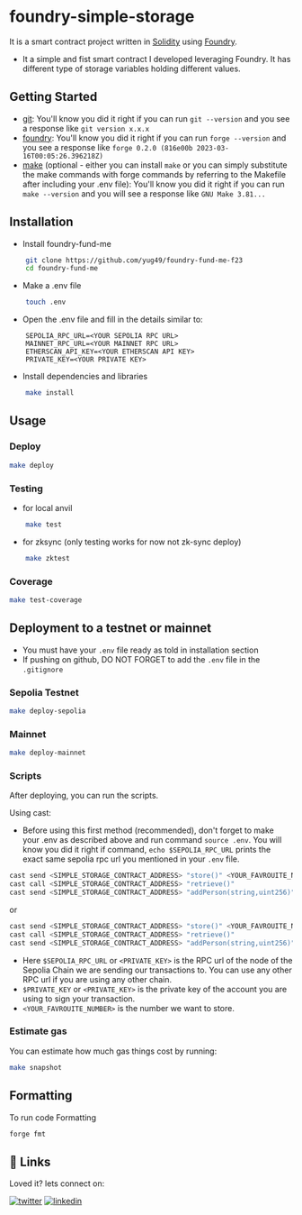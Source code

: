 # foundry-simple-storage

It is a smart contract project written in [Solidity](https://docs.soliditylang.org/en/latest/) using [Foundry](https://book.getfoundry.sh/).

- It a simple and fist smart contract I developed leveraging Foundry. It has different type of storage variables holding different values.

## Getting Started

- [git](https://git-scm.com/book/en/v2/Getting-Started-Installing-Git): You'll know you did it right if you can run `git --version` and you see a response like `git version x.x.x`
- [foundry](https://getfoundry.sh/): You'll know you did it right if you can run `forge --version` and you see a response like `forge 0.2.0 (816e00b 2023-03-16T00:05:26.396218Z)`
- [make](https://www.gnu.org/software/make/manual/make.html) (optional - either you can install `make` or you can simply substitute the make commands with forge commands by referring to the Makefile after including your .env file): You'll know you did it right if you can run `make --version` and you will see a response like `GNU Make 3.81...`

## Installation

- Install foundry-fund-me

```bash
    git clone https://github.com/yug49/foundry-fund-me-f23
    cd foundry-fund-me
```

- Make a .env file

```bash
    touch .env
```

- Open the .env file and fill in the details similar to:

```env
    SEPOLIA_RPC_URL=<YOUR SEPOLIA RPC URL>
    MAINNET_RPC_URL=<YOUR MAINNET RPC URL>
    ETHERSCAN_API_KEY=<YOUR ETHERSCAN API KEY>
    PRIVATE_KEY=<YOUR PRIVATE KEY>
```

- Install dependencies and libraries

```bash
    make install
```

## Usage

### Deploy

```bash
make deploy
```

### Testing

- for local anvil

```bash
    make test
```

- for zksync (only testing works for now not zk-sync deploy)

```bash
    make zktest
```

### Coverage

```bash
make test-coverage
```

## Deployment to a testnet or mainnet

- You must have your `.env` file ready as told in installation section
- If pushing on github, DO NOT FORGET to add the `.env` file in the `.gitignore`

### Sepolia Testnet

```bash
make deploy-sepolia
```

### Mainnet

```bash
make deploy-mainnet
```

### Scripts

After deploying, you can run the scripts.

Using cast:

- Before using this first method (recommended), don't forget to make your .env as described above and run command `source .env`. You will know you did it right if command, `echo $SEPOLIA_RPC_URL` prints the exact same sepolia rpc url you mentioned in your `.env` file.

```bash
cast send <SIMPLE_STORAGE_CONTRACT_ADDRESS> "store()" <YOUR_FAVROUITE_NUMBER> --private-key $PRIVATE_KEY
cast call <SIMPLE_STORAGE_CONTRACT_ADDRESS> "retrieve()"
cast send <SIMPLE_STORAGE_CONTRACT_ADDRESS> "addPerson(string,uint256)" <YOUR_NAME> <YOUR_FAVROUITE_NUMBER> --private-key $PRIVATE_KEY
```

or

```bash
cast send <SIMPLE_STORAGE_CONTRACT_ADDRESS> "store()" <YOUR_FAVROUITE_NUMBER> --private-key <PRIVATE_KEY>
cast call <SIMPLE_STORAGE_CONTRACT_ADDRESS> "retrieve()"
cast send <SIMPLE_STORAGE_CONTRACT_ADDRESS> "addPerson(string,uint256)" <YOUR_NAME> <YOUR_FAVROUITE_NUMBER> --private-key <PRIVATE_KEY>
```

- Here `$SEPOLIA_RPC_URL` or `<PRIVATE_KEY>` is the RPC url of the node of the Sepolia Chain we are sending our transactions to. You can use any other RPC url if you are using any other chain.
- `$PRIVATE_KEY` or `<PRIVATE_KEY>` is the private key of the account you are using to sign your transaction.
- `<YOUR_FAVROUITE_NUMBER>` is the number we want to store.

### Estimate gas

You can estimate how much gas things cost by running:

```bash
make snapshot
```

## Formatting

To run code Formatting

```bash
forge fmt
```

## 🔗 Links

Loved it? lets connect on:

[![twitter](https://img.shields.io/badge/twitter-1DA1F2?style=for-the-badge&logo=twitter&logoColor=white)](https://x.com/yugAgarwal29)
[![linkedin](https://img.shields.io/badge/linkedin-0A66C2?style=for-the-badge&logo=linkedin&logoColor=white)](https://www.linkedin.com/in/yug-agarwal-8b761b255/)
